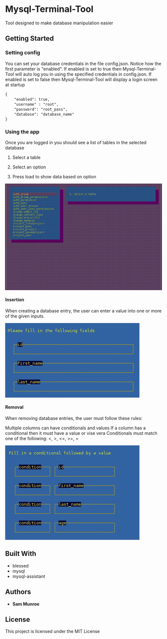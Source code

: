 # Mysql-Terminal-Tool

Tool designed to make database manipulation easier

## Getting Started

### Setting config

You can set your database credentials in the file config.json. Notice how the first parameter is "enabled". If enabled is set to true then Mysql-Terminal-Tool will auto log you in using the specified credentials in config.json. If enabled is set to false then Mysql-Terminal-Tool will display a login screen at startup

```
{ 
	"enabled": true,
	"username" : "root",
	"password": "root_pass",
	"database": "database_name"
}

```

### Using the app

Once you are logged in you should see a list of tables in the selected database

1. Select a table

2. Select an option

3. Press load to show data based on option

![](https://raw.githubusercontent.com/munroe7/Mysql-Terminal-Tool/master/img/overview.gif)


#### Insertion

When creating a database entry, the user can enter a value into one or more of the given inputs.

![](https://raw.githubusercontent.com/munroe7/Mysql-Terminal-Tool/master/img/insert.gif)

#### Removal

When removing database entries, the user must follow these rules:

Multiple columns can have conditionals and values
If a column has a conditional then it must have a value or vise vera
Conditionals must match one of the following: <, >, <=, >=, =

![](https://raw.githubusercontent.com/munroe7/Mysql-Terminal-Tool/master/img/removal.gif)


## Built With

* blessed
* mysql
* mysql-assistant


## Authors

* **Sam Munroe**

## License

This project is licensed under the MIT License